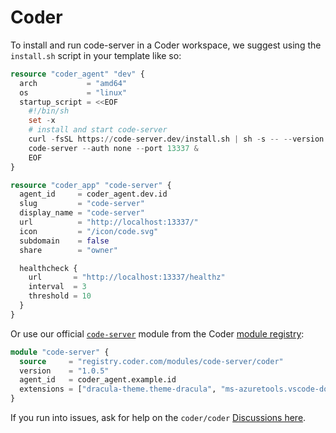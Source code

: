 # Coder

To install and run code-server in a Coder workspace, we suggest using the `install.sh`
script in your template like so:

```terraform
resource "coder_agent" "dev" {
  arch           = "amd64"
  os             = "linux"
  startup_script = <<EOF
    #!/bin/sh
    set -x
    # install and start code-server
    curl -fsSL https://code-server.dev/install.sh | sh -s -- --version 4.8.3
    code-server --auth none --port 13337 &
    EOF
}

resource "coder_app" "code-server" {
  agent_id     = coder_agent.dev.id
  slug         = "code-server"
  display_name = "code-server"
  url          = "http://localhost:13337/"
  icon         = "/icon/code.svg"
  subdomain    = false
  share        = "owner"

  healthcheck {
    url       = "http://localhost:13337/healthz"
    interval  = 3
    threshold = 10
  }
}
```

Or use our official [`code-server`](https://registry.coder.com/modules/code-server) module from the Coder [module registry](htpps://registry.coder.com/modules):

```terraform
module "code-server" {
  source     = "registry.coder.com/modules/code-server/coder"
  version    = "1.0.5"
  agent_id   = coder_agent.example.id
  extensions = ["dracula-theme.theme-dracula", "ms-azuretools.vscode-docker"]
}
```

If you run into issues, ask for help on the `coder/coder` [Discussions
here](https://github.com/coder/coder/discussions).
